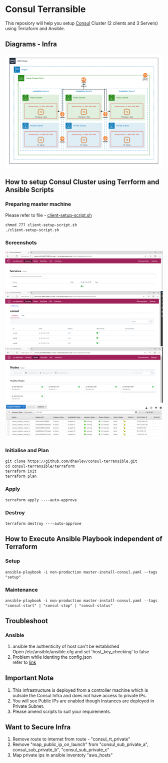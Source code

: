 # Consul Terransible
This reposiory will help you setup [Consul](https://www.consul.io/) Cluster (2 clients and 3 Servers) using Terraform and Ansible.

## Diagrams - Infra
![consul-infra.png](consul-infra.png)

## How to setup Consul Cluster using Terrform and Ansible Scripts
### Preparing master machine
Please refer to file - [client-setup-script.sh](client-setup-script.sh)

```
chmod 777 client-setup-script.sh
./client-setup-script.sh
```

### Screenshots
![images/consul-01.png](images/consul-01.png)
![images/consul-02.png](images/consul-02.png)
![images/consul-03.png](images/consul-03.png)
![images/consul-05.png](images/consul-05.png)

### Initialise and Plan
```
git clone https://github.com/dhavlev/consul-terransible.git
cd consul-terransible/terraform
terraform init
terraform plan
```

### Apply
```
terraform apply ----auto-approve
```

### Destroy
```
terraform destroy ----auto-approve
```

## How to Execute Ansible Playbook independent of Terraform
### Setup
```
ansible-playbook -i non-production master-install-consul.yaml --tags "setup"
```

### Maintenance
```
ansible-playbook -i non-production master-install-consul.yaml --tags "consul-start" | "consul-stop" | "consul-status"
```

## Troubleshoot
### Ansible
1. ansible the authenticity of host can't be established  
   Open /etc/ansible/ansible.cfg and set 'host_key_checking' to false
2. Problem while identing the config.json  
   refer to [link](https://ansiblemaster.wordpress.com/2016/07/29/jinja2-lstrip_blocks-to-manage-indentation/)

## Important Note
1. This infrastructure is deployed from a controller machine which is outside the Consul Infra and does not have access to private IPs.
2. You will see Public IPs are enabled though Instances are deployed in Private Subnet.
3. Please amend scripts to suit your requirements.

## Want to Secure Infra
1. Remove route to internet from route - "consul_rt_private"
2. Remove "map_public_ip_on_launch" from "consul_sub_private_a",  consul_sub_private_b", "consul_sub_private_c"
3. Map private ips in ansible inventoty "aws_hosts"

